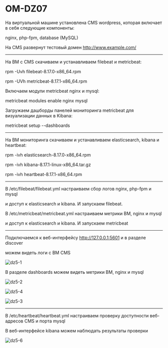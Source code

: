 # OM-DZ07
На виртуальной машине установлена CMS wordpress, которая включает в себя следующие компоненты:

nginx, php-fpm, database (MySQL)

На CMS развернут тестовый домен http://www.example.com/

---

На ВМ с CMS скачиваем и устанавливаем filebeat и metricbeat:

rpm -Uvh filebeat-8.17.0-x86_64.rpm

rpm -UVh metricbeat-8.17.1-x86_64.rpm

Включаем модули metricbeat nginx и mysql:

metricbeat modules enable nginx mysql

Загружаем дашборды панелей мониторинга metricbeat для визуализации данных в Kibana:

metricbeat setup --dashboards

---

На ВМ мониторинга скачиваем и устанавливаем  elasticsearch, kibana и heartbeat:

rpm -ivh elasticsearch-8.17.0-x86_64.rpm

rpm -ivh kibana-8.17.1-linux-x86_64.tar.gz

rpm -ivh heartbeat-8.17.1-x86_64.rpm

---

В /etc/filebeat/filebeat.yml настраиваем сбор логов nginx, php-fpm и mysql

и доступ к elasticsearch и kibana. И запускаем filebeat.

В /etc/metricbeat/metricbeat.yml настраиваем метрики ВМ, nginx и mysql

и доступ к elasticsearch и kibana. И запускаем metricbeat

---

Подключаемся к веб-интерфейсу http://127.0.0.1:5601 и в разделе discover

можем видеть логи с ВМ CMS

![dz5-1](https://github.com/user-attachments/assets/36532c77-3be7-4cd6-a906-b8721ba6a8b1)

В разделе dashboards можем видеть метрики ВМ, nginx и mysql

![dz5-2](https://github.com/user-attachments/assets/8b088c5c-ccc2-44a8-a4a7-4bd5107186f2)

![dz5-4](https://github.com/user-attachments/assets/7da667b1-1c39-4d41-84c7-71a6756328f1)

![dz5-3](https://github.com/user-attachments/assets/ec1b20d1-f643-453f-ad5d-cd884bc2b0c1)

---

В /etc/heartbeat/heartbeat.yml настраиваем проверку доступности веб-адресов CMS и порта mysql

В веб-интерфейсе kibana можем наблюдать результаты проверки

![dz5-6](https://github.com/user-attachments/assets/0fe0f05c-8ec4-4634-a0d1-fc9cdc23d566)



